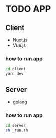 # TODO APP

## Client

* Nuxt.js
* Vue.js

### how to run app

```sh
cd client
yarn dev
```

## Server

* golang

### how to run app

```sh
cd server
sh _run.sh
```
